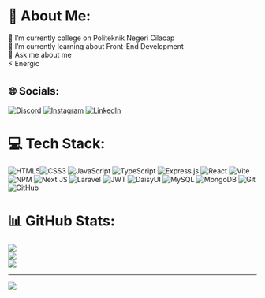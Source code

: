 # 💫 About Me:
🔭 I’m currently college on Politeknik Negeri Cilacap  <br>🌱 I’m currently learning about Front-End Development<br>💬 Ask me about me<br>⚡ Energic 


## 🌐 Socials:
[![Discord](https://img.shields.io/badge/Discord-%237289DA.svg?logo=discord&logoColor=white)](https://discord.gg/bikrahorikoshi) [![Instagram](https://img.shields.io/badge/Instagram-%23E4405F.svg?logo=Instagram&logoColor=white)](https://instagram.com/bikraaa_) [![LinkedIn](https://img.shields.io/badge/LinkedIn-%230077B5.svg?logo=linkedin&logoColor=white)](https://www.linkedin.com/in/bikra-abna-filqiyast-dzaki-4a8955277/)

# 💻 Tech Stack:
![HTML5](https://img.shields.io/badge/html5-%23E34F26.svg?style=flat&logo=html5&logoColor=white)![CSS3](https://img.shields.io/badge/css3-%231572B6.svg?style=flat&logo=css3&logoColor=white) ![JavaScript](https://img.shields.io/badge/javascript-%23323330.svg?style=flat&logo=javascript&logoColor=%23F7DF1E) ![TypeScript](https://img.shields.io/badge/typescript-%23007ACC.svg?style=flat&logo=typescript&logoColor=white) ![Express.js](https://img.shields.io/badge/express.js-%23404d59.svg?style=flat&logo=express&logoColor=%2361DAFB) ![React](https://img.shields.io/badge/react-%2320232a.svg?style=flat&logo=react&logoColor=%2361DAFB) ![Vite](https://img.shields.io/badge/vite-%23646CFF.svg?style=flat&logo=vite&logoColor=white)![NPM](https://img.shields.io/badge/NPM-%23CB3837.svg?style=flat&logo=npm&logoColor=white) ![Next JS](https://img.shields.io/badge/Next-black?style=flat&logo=next.js&logoColor=white) ![Laravel](https://img.shields.io/badge/laravel-%23FF2D20.svg?style=flat&logo=laravel&logoColor=white) ![JWT](https://img.shields.io/badge/JWT-black?style=flat&logo=JSON%20web%20tokens) ![DaisyUI](https://img.shields.io/badge/daisyui-5A0EF8?style=flat&logo=daisyui&logoColor=white) ![MySQL](https://img.shields.io/badge/mysql-4479A1.svg?style=flat&logo=mysql&logoColor=white) ![MongoDB](https://img.shields.io/badge/MongoDB-%234ea94b.svg?style=flat&logo=mongodb&logoColor=white) ![Git](https://img.shields.io/badge/git-%23F05033.svg?style=flat&logo=git&logoColor=white) ![GitHub](https://img.shields.io/badge/github-%23121011.svg?style=flat&logo=github&logoColor=white)
# 📊 GitHub Stats:
![](https://github-readme-stats.vercel.app/api?username=bikraabn1&theme=radical&hide_border=false&include_all_commits=true&count_private=true)<br/>
![](https://github-readme-streak-stats.herokuapp.com/?user=bikraabn1&theme=radical&hide_border=false)<br/>
![](https://github-readme-stats.vercel.app/api/top-langs/?username=bikraabn1&theme=radical&hide_border=false&include_all_commits=true&count_private=true&layout=compact)

---
[![](https://visitcount.itsvg.in/api?id=bikraabn1&icon=0&color=0)](https://visitcount.itsvg.in)

<!-- Proudly created with GPRM ( https://gprm.itsvg.in ) -->
